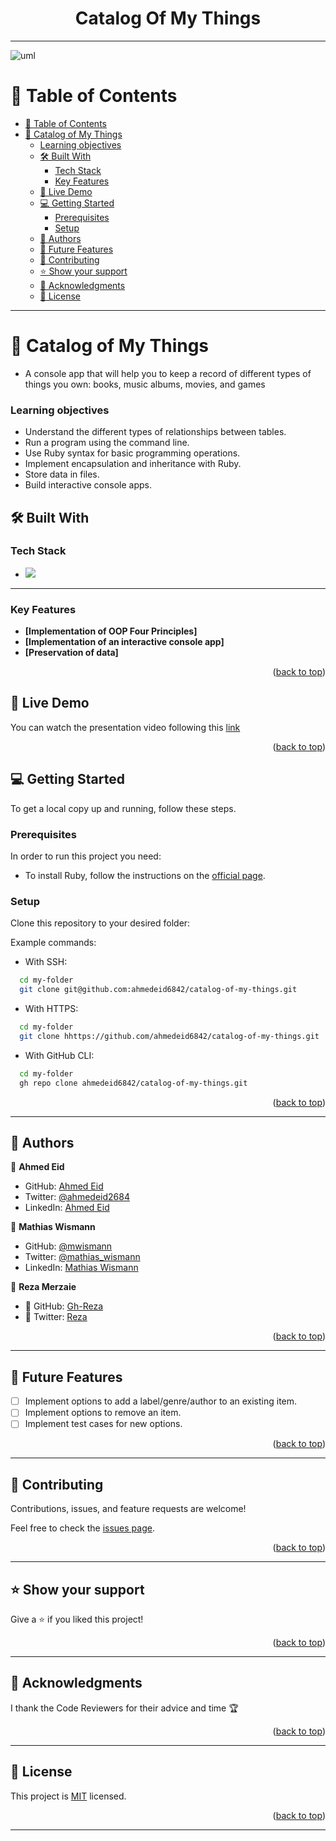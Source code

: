 <a name="readme-top"></a>

<div align="center">
    <h1><b>Catalog Of My Things</b></h1>
</div>

---
![uml](https://github.com/microverseinc/curriculum-ruby/blob/main/group-capstone/images/catalog_of_my_things.png)
<!-- TABLE OF CONTENTS -->

# 📗 Table of Contents

- [📗 Table of Contents](#-table-of-contents)
- [📖 Catalog of My Things ](#-catalog-of-my-things-)
  - [Learning objectives ](#learning-objectives-)
  - [🛠 Built With ](#-built-with-)
    - [Tech Stack ](#tech-stack-)
    - [Key Features ](#key-features-)
  - [🚀 Live Demo ](#-live-demo-)
  - [💻 Getting Started ](#-getting-started-)
    - [Prerequisites](#prerequisites)
    - [Setup](#setup)
  - [👥 Authors ](#-authors-)
  - [🔭 Future Features ](#-future-features-)
  - [🤝 Contributing ](#-contributing-)
  - [⭐️ Show your support ](#️-show-your-support-)
  - [🙏 Acknowledgments ](#-acknowledgments-)
  - [📝 License ](#-license-)

---

<!-- PROJECT DESCRIPTION -->

# 📖 Catalog of My Things <a name="about-project"></a>

- A console app that will help you to keep a record of different types of things you own: books, music albums, movies, and games

### Learning objectives <a name="learning-objectives"></a>

- Understand the different types of relationships between tables.
- Run a program using the command line.
- Use Ruby syntax for basic programming operations.
- Implement encapsulation and inheritance with Ruby.
- Store data in files.
- Build interactive console apps.

## 🛠 Built With <a name="built-with"></a>

### Tech Stack <a name="tech-stack"></a>

  <ul>
    <li>
      <a href="https://www.ruby-lang.org/en/">
        <img src="https://skillicons.dev/icons?i=ruby"/>
      </a>
    </li>
  </ul>

---

<!-- Features -->

### Key Features <a name="key-features"></a>

- **[Implementation of OOP Four Principles]**
- **[Implementation of an interactive console app]**
- **[Preservation of data]**

<p align="right">(<a href="#readme-top">back to top</a>)</p>

<!-- LIVE DEMO -->

## 🚀 Live Demo <a name="live-demo"></a>

You can watch the presentation video following this [link](https://drive.google.com/file/d/1oZOUHpuWMezfOC7pcBLs4cNfE8yg9RNv/view?usp=sharing)

<p align="right">(<a href="#readme-top">back to top</a>)</p>

<!-- GETTING STARTED -->

## 💻 Getting Started <a name="getting-started"></a>

To get a local copy up and running, follow these steps.

### Prerequisites

In order to run this project you need:

- To install Ruby, follow the instructions on the [official page](https://www.ruby-lang.org/en/documentation/installation/).

### Setup

Clone this repository to your desired folder:

Example commands:

- With SSH:

```bash
  cd my-folder
  git clone git@github.com:ahmedeid6842/catalog-of-my-things.git
```

- With HTTPS:

```bash
  cd my-folder
  git clone hhttps://github.com/ahmedeid6842/catalog-of-my-things.git
```

- With GitHub CLI:

```bash
  cd my-folder
  gh repo clone ahmedeid6842/catalog-of-my-things.git
```

<p align="right">(<a href="#readme-top">back to top</a>)</p>

---

<!-- AUTHORS -->

## 👥 Authors <a name="authors"></a>

👤 **Ahmed Eid**

- GitHub: [Ahmed Eid](https://github.com/ahmedeid6842)
- Twitter: [@ahmedeid2684](https://twitter.com/ahmedeid2684)
- LinkedIn: [Ahmed Eid](https://www.linkedin.com/in/ameid/)

👤 **Mathias Wismann**

- GitHub: [@mwismann](https://github.com/mwismann)
- Twitter: [@mathias_wismann](https://twitter.com/mathias_wismann)
- LinkedIn: [Mathias Wismann](https://www.linkedin.com/in/mathias-wismann/)

👤 **Reza Merzaie**

- 👤 GitHub: [Gh-Reza](https://github.com/Gh-Reza)
- 👤 Twitter: [Reza](https://twitter.com/reza-mezaie)

<p align="right">(<a href="#readme-top">back to top</a>)</p>

---

<!-- FUTURE FEATURES -->

## 🔭 Future Features <a name="future-features"></a>

- [ ] Implement options to add a label/genre/author to an existing item.
- [ ] Implement options to remove an item.
- [ ] Implement test cases for new options.

<p align="right">(<a href="#readme-top">back to top</a>)</p>

---

<!-- CONTRIBUTING -->

## 🤝 Contributing <a name="contributing"></a>

Contributions, issues, and feature requests are welcome!

Feel free to check the [issues page](https://github.com/ahmedeid6842/catalog-of-my-things/issues).

<p align="right">(<a href="#readme-top">back to top</a>)</p>

---

<!-- SUPPORT -->

## ⭐️ Show your support <a name="support"></a>

Give a ⭐ if you liked this project!

<p align="right">(<a href="#readme-top">back to top</a>)</p>

---

<!-- ACKNOWLEDGEMENTS -->

## 🙏 Acknowledgments <a name="acknowledgements"></a>

I thank the Code Reviewers for their advice and time 🏆

<p align="right">(<a href="#readme-top">back to top</a>)</p>

---

<!-- LICENSE -->

## 📝 License <a name="license"></a>

This project is [MIT](./LICENSE) licensed.

<p align="right">(<a href="#readme-top">back to top</a>)</p>

---
